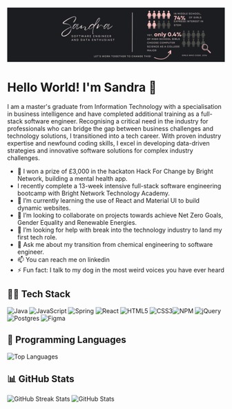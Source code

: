 
![Github banner](GitHub_Banner.png)

# Hello World! I'm Sandra 👋

I am a master's graduate from Information Technology with a specialisation in business intelligence and have completed additional training as a full-stack software engineer. Recognising a critical need in the industry for professionals who can bridge the gap between business challenges and technology solutions, I transitioned into a tech career. With proven industry expertise and newfound coding skills, I excel in developing data-driven strategies and innovative software solutions for complex industry challenges.

- 🔭 I won a prize of £3,000 in the hackaton Hack For Change by Bright Network, building a mental health app.
-  I recently complete a 13-week intensive full-stack software engineering bootcamp with Bright Network Technology Academy.
- 🌱 I’m currently learning the use of React and Material UI to build dynamic websites.
- 👯 I’m looking to collaborate on projects towards achieve Net Zero Goals, Gender Equality and Renewable Energies.
- 🤔 I’m looking for help with break into the technology industry to land my first tech role.
- 💬 Ask me about my transition from chemical engineering to software engineer.
- 📫 You can reach me on linkedin
- ⚡ Fun fact: I talk to my dog in the most weird voices you have ever heard


## 👩‍💻 Tech Stack
 ![Java](https://img.shields.io/badge/java-%23ED8B00.svg?style=for-the-badge&logo=java&logoColor=white) ![JavaScript](https://img.shields.io/badge/javascript-%23323330.svg?style=for-the-badge&logo=javascript&logoColor=%23F7DF1E) ![Spring](https://img.shields.io/badge/spring-%236DB33F.svg?style=for-the-badge&logo=spring&logoColor=white)  ![React](https://img.shields.io/badge/react-%2320232a.svg?style=for-the-badge&logo=react&logoColor=%2361DAFB) ![HTML5](https://img.shields.io/badge/html5-%23E34F26.svg?style=for-the-badge&logo=html5&logoColor=white) ![CSS3](https://img.shields.io/badge/css3-%231572B6.svg?style=for-the-badge&logo=css3&logoColor=white)![NPM](https://img.shields.io/badge/NPM-%23000000.svg?style=for-the-badge&logo=npm&logoColor=white) ![jQuery](https://img.shields.io/badge/jquery-%230769AD.svg?style=for-the-badge&logo=jquery&logoColor=white) ![Postgres](https://img.shields.io/badge/postgres-%23316192.svg?style=for-the-badge&logo=postgresql&logoColor=white) 	![Figma](https://img.shields.io/badge/figma-%23F24E1E.svg?style=for-the-badge&logo=figma&logoColor=white)

## 💬 Programming Languages

<img src="https://github-readme-stats.vercel.app/api/top-langs/?username=GeorgiaCD&theme=tokyonight&hide_border=true&include_all_commits=true&count_private=false&layout=compact" alt="Top Languages">

## 📊 GitHub Stats
<div>
   <img src="https://github-readme-streak-stats.herokuapp.com/?user=sandramtzd&theme=tokyonight&hide_border=true" alt="GitHub Streak Stats" style="width: 47%; height: 210px;">
   <img src="https://github-readme-stats.vercel.app/api?username=sandramtzd&theme=tokyonight&hide_border=true&include_all_commits=true&count_private=false" alt="GitHub Stats" style="width: 47%; height: 200px;">
</div>

